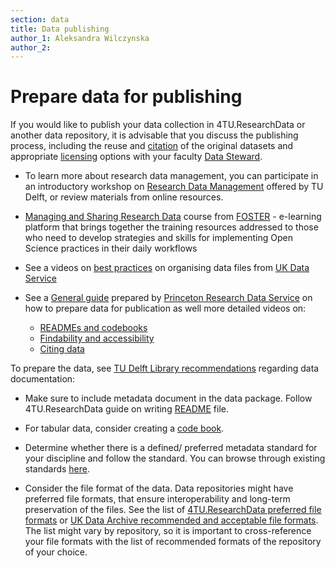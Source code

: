 ```yaml
---
section: data
title: Data publishing
author_1: Aleksandra Wilczynska
author_2:
---
```


# Prepare data for publishing  

If you would like to publish your data collection in 4TU.ResearchData or another data repository, it is advisable that you discuss the publishing process, including the reuse and [citation](https://www.tudelft.nl/en/library/research-data-management/r/publish/cite-your-data) of the original datasets and appropriate [licensing](https://data.4tu.nl/info/en/use/publish-cite/upload-your-data-in-our-data-repository/licencing) options with your faculty [Data Steward](https://www.tudelft.nl/library/research-data-management/r/support/data-stewardship/contact). 

- To learn more about research data management, you can participate in an introductory workshop on [Research Data Management](https://www.tudelft.nl/en/library/research-data-management/r/training-events/training-for-researchers/research-data-management-101) offered by TU Delft, or review materials from online resources. 

- [Managing and Sharing Research Data](https://www.fosteropenscience.eu/learning/managing-and-sharing-research-data/#/id/5b2ccc7d7ce0b17553f69063) course from [FOSTER](https://www.fosteropenscience.eu/) - e-learning platform that brings together the training resources addressed to those who need to develop strategies and skills for implementing Open Science practices in their daily workflows 

- See a videos on [best practices](https://ukdataservice.ac.uk/learning-hub/research-data-management/format-your-data/organising/) on organising data files from [UK Data Service](https://ukdataservice.ac.uk/) 

- See a [General guide](https://mediacentral.princeton.edu/media/How+to+Prepare+Data+for+PublicationA+An+Overview/1_v0who3u4) prepared by [Princeton Research Data Service](https://researchdata.princeton.edu/) on how to prepare data for publication as well more detailed videos on:  
    - [READMEs and codebooks ](https://mediacentral.princeton.edu/media/Preparing+Data+for+PublicationA+Readmes+and+Documentation/1_sknb0yn3)
    - [Findability and accessibility](https://mediacentral.princeton.edu/media/Preparing+Data+for+PublicationA+Discovery+and+Reuse/1_gicf5vb0)
    - [Citing data](https://mediacentral.princeton.edu/media/Preparing+Data+for+PublicationA+Citing+Data/1_3kvorg8j)

To prepare the data, see [TU Delft Library recommendations](https://www.tudelft.nl/en/library/research-data-management/r/manage/collect-and-document) regarding data documentation:  

- Make sure to include metadata document in the data package. Follow 4TU.ResearchData guide on writing [README](https://data.4tu.nl/info//fileadmin/user_upload/Documenten/Guidelines_for_creating_a_README_file.pdf) file. 

- For tabular data, consider creating a [code book](https://ddialliance.org/training/getting-started-new-content/create-a-codebook).  

- Determine whether there is a defined/ preferred metadata standard for your discipline and follow the standard. You can browse through existing standards [here](https://fairsharing.org/).  

- Consider the file format of the data. Data repositories might have preferred file formats, that ensure interoperability  and long-term preservation of the files. See the list of [4TU.ResearchData preferred file formats](https://data.4tu.nl/info/fileadmin/user_upload/Documenten/Preferred_File_Formats_2019.pdf) or [UK Data Archive recommended and acceptable file formats](https://ukdataservice.ac.uk/learning-hub/research-data-management/format-your-data/recommended-formats/). The list might vary by repository, so it is important to cross-reference your file formats with the list of recommended formats of the repository of your choice. 